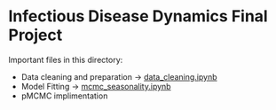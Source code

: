 # Infectious Disease Dynamics Final Project

Important files in this directory:
* Data cleaning and preparation $\rightarrow$ [data_cleaning.ipynb](data_cleaning.ipynb)
* Model Fitting $\rightarrow$ [mcmc_seasonality.ipynb](mcmc_seasonality.ipynb)
* pMCMC implimentation